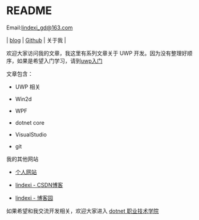 # README


Email:[lindexi_gd@163.com](mailto:lindexi_gd@163.com)



| [blog](http://blog.csdn.net/lindexi_gd/) | [Github](http://github.com/lindexi/) | 关于我 |


<!-- 如果使用就是不发布 -->
<!-- 不发布 -->

欢迎大家访问我的文章，我这里有系列文章关于 UWP 开发。因为没有整理好顺序，如果是希望入门学习，请到[uwp入门](https://blog.csdn.net/column/details/winuwp.html )


文章包含：

 - UWP 相关

 - Win2d 

 - WPF

 - dotnet core

 - VisualStudio

 - git



我的其他网站

 - [个人网站](https://lindexi.github.io/lindexi)

 - [lindexi - CSDN博客](https://blog.csdn.net/lindexi_gd )

 - [lindexi - 博客园](http://www.cnblogs.com/lindexi/ )

如果希望和我交流开发相关，欢迎大家进入 [dotnet 职业技术学院](https://t.me/dotnet_campus) 
